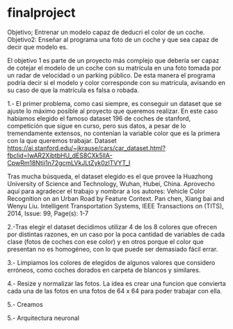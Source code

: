 # finalproject

Objetivo; Entrenar un modelo capaz de deducri el color de un coche. 
Objetivo2: Enseñar al programa una foto de un coche y que sea capaz de decir que modelo es. 

El objetivo 1 es parte de un proyecto más complejo que debería ser capaz de cotejar el modelo de un coche con su matrícula en una foto tomada por un radar de velocidad o un parking público. 
De esta manera el programa podría decir si el modelo y color corresponde con su matrícula, avisando en su caso de que la matrícula es falsa o robada.

1.- El primer problema, como casi siempre, es conseguir un dataset que se ajuste lo máximo posible al proyecto que queremos realizar. En este caso habíamos elegido el famoso dataset 196 de coches de stanford, competición que sigue en curso, pero sus datos, a pesar de lo tremendamente extensos, no contenían la variable color que es la primera con la que queremos trabajar. 
Dataset https://ai.stanford.edu/~jkrause/cars/car_dataset.html?fbclid=IwAR2XibtbHU_dES8CXk5llA-CpwRm18Ntji1n72gcmLVkJLtZyk0zlTVYT_I

Tras mucha búsqueda, el dataset elegido es el que provee la Huazhong University of Science and Technology, Wuhan, Hubei, China. Aprovecho aquí para agradecer el trabajo y nombrar a los autores:
Vehicle Color Recognition on an Urban Road by Feature Context. Pan chen, Xiang bai and Wenyu Liu. Intelligent Transportation Systems, IEEE Transactions on (TITS), 2014, Issue: 99, Page(s): 1-7

2.-Tras elegir el dataset decidimos utilizar 4 de los 8 colores que ofrecen por distintas razones, en un caso por la poca cantidad de variables de cada clase (fotos de coches con ese color) y en otros porque el color que presentan no es homogéneo, con lo que puede ser demasiado fácil errar. 

3.- Limpiamos los colores de elegidos de algunos valores que considero erróneos, como coches dorados en carpeta de blancos y similares.

4.- Resize y normalizar las fotos. La idea es crear una funcion que convierta cada una de las fotos en una fotos de 64 x 64 para poder trabajar con ella.

5.- Creamos 

5.- Arquitectura neuronal






